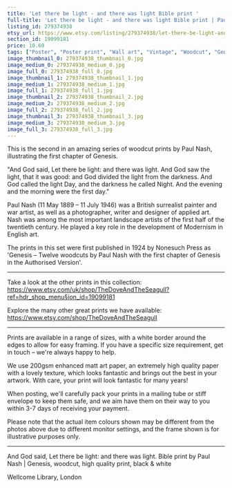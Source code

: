 ```yaml
---
title: 'Let there be light - and there was light Bible print '
full-title: 'Let there be light - and there was light Bible print | Paul Nash | Genesis, woodcut, high quality print, black & white'
listing_id: 279374938
etsy_url: https://www.etsy.com/listing/279374938/let-there-be-light-and-there-was-light?utm_source=site&utm_medium=api&utm_campaign=api
section_id: 19099181
price: 10.60
tags: ["Poster", "Poster print", "Wall art", "Vintage", "Woodcut", "Genesis", "Black and white", "Bible", "Paul Nash", "Engraving", "Creation", "Modern art", "High quality print"]
image_thumbnail_0: 279374938_thumbnail_0.jpg
image_medium_0: 279374938_medium_0.jpg
image_full_0: 279374938_full_0.jpg
image_thumbnail_1: 279374938_thumbnail_1.jpg
image_medium_1: 279374938_medium_1.jpg
image_full_1: 279374938_full_1.jpg
image_thumbnail_2: 279374938_thumbnail_2.jpg
image_medium_2: 279374938_medium_2.jpg
image_full_2: 279374938_full_2.jpg
image_thumbnail_3: 279374938_thumbnail_3.jpg
image_medium_3: 279374938_medium_3.jpg
image_full_3: 279374938_full_3.jpg
---
```

This is the second in an amazing series of woodcut prints by Paul Nash, illustrating the first chapter of Genesis.

&quot;And God said, Let there be light: and there was light. And God saw the light, that it was good: and God divided the light from the darkness. And God called the light Day, and the darkness he called Night. And the evening and the morning were the first day.&quot;

Paul Nash (11 May 1889 – 11 July 1946) was a British surrealist painter and war artist, as well as a photographer, writer and designer of applied art. Nash was among the most important landscape artists of the first half of the twentieth century. He played a key role in the development of Modernism in English art.

The prints in this set were first published in 1924 by Nonesuch Press as &#39;Genesis – Twelve woodcuts by Paul Nash with the first chapter of Genesis in the Authorised Version&#39;.

---

Take a look at the other prints in this collection: https://www.etsy.com/uk/shop/TheDoveAndTheSeagull?ref=hdr_shop_menu§ion_id=19099181

Explore the many other great prints we have available: https://www.etsy.com/shop/TheDoveAndTheSeagull

---

Prints are available in a range of sizes, with a white border around the edges to allow for easy framing. If you have a specific size requirement, get in touch – we&#39;re always happy to help.

We use 200gsm enhanced matt art paper, an extremely high quality paper with a lovely texture, which looks fantastic and brings out the best in your artwork. With care, your print will look fantastic for many years!

When posting, we&#39;ll carefully pack your prints in a mailing tube or stiff envelope to keep them safe, and we aim have them on their way to you within 3-7 days of receiving your payment.

Please note that the actual item colours shown may be different from the photos above due to different monitor settings, and the frame shown is for illustrative purposes only.

---

And God said, Let there be light: and there was light. Bible print by Paul Nash | Genesis, woodcut, high quality print, black & white

Wellcome Library, London
